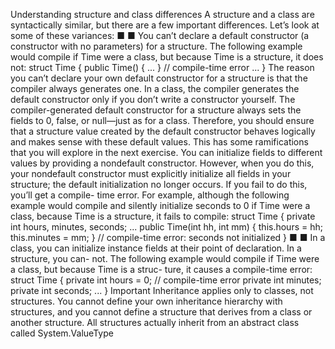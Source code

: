 Understanding structure and class differences
A structure and a class are syntactically similar, but there are a few important differences. Let’s look at
some of these variances:
■ ■ You can’t declare a default constructor (a constructor with no parameters) for a structure. The
following example would compile if Time were a class, but because Time is a structure, it does
not:
struct Time
{
public Time() { ... } // compile-time error
...
}
The reason you can’t declare your own default constructor for a structure is that the compiler
always generates one. In a class, the compiler generates the default constructor only if you
don’t write a constructor yourself. The compiler-generated default constructor for a structure
always sets the fields to 0, false, or null—just as for a class. Therefore, you should ensure that
a structure value created by the default constructor behaves logically and makes sense with
these default values. This has some ramifications that you will explore in the next exercise.
You can initialize fields to different values by providing a nondefault constructor. However,
when you do this, your nondefault constructor must explicitly initialize all fields in your
structure; the default initialization no longer occurs. If you fail to do this, you’ll get a compile-
time error. For example, although the following example would compile and silently initialize
seconds to 0 if Time were a class, because Time is a structure, it fails to compile:
struct Time
{
private int hours, minutes, seconds;
...
public Time(int hh, int mm)
{
this.hours = hh;
this.minutes = mm;
} // compile-time error: seconds not initialized
}
■ ■ In a class, you can initialize instance fields at their point of declaration. In a structure, you can-
not. The following example would compile if Time were a class, but because Time is a struc-
ture, it causes a compile-time error:
struct Time
{
private int hours = 0; // compile-time error
private int minutes;
private int seconds;
...
}
Important Inheritance applies only to classes, not structures. You cannot define your own
inheritance hierarchy with structures, and you cannot define a structure that derives from a
class or another structure.
All structures actually inherit from an abstract class called System.ValueType
